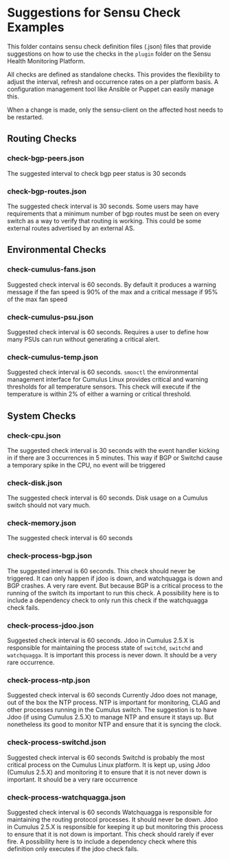 # Suggestions for Sensu Check Examples

This folder contains sensu check definition files (.json) files
that provide suggestions on how to use the checks in the ``plugin``
folder on the Sensu Health Monitoring Platform.

All checks are defined as standalone checks. This provides the
flexibility to adjust the interval, refresh and occurrence rates
on a per platform basis. A configuration management tool
like Ansible or Puppet can easily manage this.

When a change is made, only the sensu-client on the affected host needs
to be restarted.

## Routing Checks

### check-bgp-peers.json
The suggested interval to check bgp peer status is 30 seconds


### check-bgp-routes.json
The suggested check interval is 30 seconds.
Some users may have requirements that a minimum number of
bgp routes must be seen on every switch as a way to verify
that routing is working. This could be some external routes
advertised by an external AS.

## Environmental Checks

### check-cumulus-fans.json
Suggested check interval is 60 seconds. By default it produces a warning
message if the fan speed is 90% of the max and a critical message if 95%
of the max fan speed

### check-cumulus-psu.json
Suggested check interval is 60 seconds. Requires a user to define
how many PSUs can run without generating a critical alert.

### check-cumulus-temp.json
Suggested check interval is 60 seconds. `smonctl` the environmental management
interface for Cumulus Linux provides critical and warning thresholds for all
temperature sensors. This check will execute if the temperature is within 2%
of either a warning or critical threshold.

## System Checks

### check-cpu.json
The suggested check interval is 30 seconds with the event handler kicking
in if there are 3 occurrences in 5 minutes. This way if BGP or Switchd cause
a temporary spike in the CPU, no event will be triggered

### check-disk.json
The suggested check interval is 60 seconds. Disk usage on a Cumulus switch
should not vary much.

### check-memory.json
The suggested check interval is 60 seconds

### check-process-bgp.json
The suggested interval is 60 seconds. This check should
never be triggered. It can only happen if jdoo is down, and watchquagga
is down and BGP crashes. A very rare event. But because BGP is a critical
process to the running of the switch its important to run this check.
A possibility here is to include a dependency check to only run this
check if the watchquagga check fails.

### check-process-jdoo.json
Suggested check interval is 60 seconds.
Jdoo in Cumulus 2.5.X is responsible for maintaining the process state of
``switchd``, ``switchd`` and ``watchquagga``. It is important this process
is never down. It should be a very rare occurrence.

### check-process-ntp.json
Suggested check interval is 60 seconds
Currently Jdoo does not manage, out of the box the NTP process. NTP
is important for monitoring, CLAG and other processes running in the
Cumulus switch. The suggestion is to have Jdoo (if using Cumulus 2.5.X)
to manage NTP and ensure it stays up. But nonetheless its good to monitor
NTP and ensure that it is syncing the clock.

### check-process-switchd.json
Suggested check interval is 60 seconds
Switchd is probably the most critical process on the Cumulus Linux platform.
It is kept up, using Jdoo (Cumulus 2.5.X) and monitoring it to ensure
that it is not never down is important. It should be a very rare occurrence

### check-process-watchquagga.json
Suggested check interval is 60 seconds
Watchquagga is responsible for maintaining the routing protocol processes.
It should never be down. Jdoo in Cumulus 2.5.X is responsible for keeping it
up but monitoring this process to ensure that it is not down is important.
This check should rarely if ever fire. A possibility here is to include a
dependency check where this definition only executes if the jdoo check fails.
